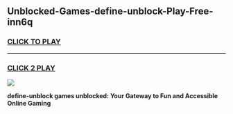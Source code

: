 
## Unblocked-Games-define-unblock-Play-Free-inn6q
<h3>
<a href="https://premium76.site?title=define-unblock&ref=23A">CLICK TO PLAY</a></h3>
<hr>

<h3>
<a href="https://premium76.site?title=define-unblock&ref=23A">CLICK 2 PLAY</a>
  
</h3>

<a href="https://premium76.site?title=define-unblock&ref=23A"><img src="https://clearcache.store/games.png"></a>


**define-unblock games unblocked: Your Gateway to Fun and Accessible Online Gaming**
